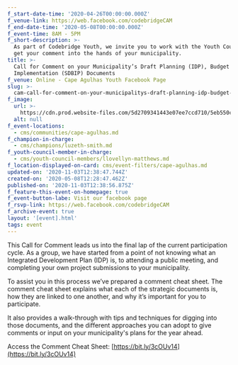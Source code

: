 ```yaml
---
f_start-date-time: '2020-04-26T00:00:00.000Z'
f_venue-link: https://web.facebook.com/codebridgeCAM
f_end-date-time: '2020-05-08T00:00:00.000Z'
f_event-time: 8AM - 5PM
f_short-description: >-
  As part of Codebridge Youth, we invite you to work with the Youth Council to
  get your comment into the hands of your municipality.
title: >-
  Call for Comment on your Municipality’s Draft Planning (IDP), Budget &
  Implementation (SDBIP) Documents
f_venue: Online - Cape Agulhas Youth Facebook Page
slug: >-
  cam-call-for-comment-on-your-municipalitys-draft-planning-idp-budget-implementation-sdbip-documents
f_image:
  url: >-
    https://cdn.prod.website-files.com/5d2709341443e07ee7ccd710/5eb550cdb42b701d9a18a361_CAM.jpg
  alt: null
f_event-locations:
  - cms/communities/cape-agulhas.md
f_champion-in-charge:
  - cms/champions/luzeth-smith.md
f_youth-council-member-in-charge:
  - cms/youth-council-members/llovellyn-matthews.md
f_location-displayed-on-card: cms/event-filters/cape-agulhas.md
updated-on: '2020-11-03T12:38:47.744Z'
created-on: '2020-05-08T12:28:47.462Z'
published-on: '2020-11-03T12:38:56.875Z'
f_feature-this-event-on-homepage: true
f_event-button-labe: Visit our facebook page
f_rsvp-link: https://web.facebook.com/codebridgeCAM
f_archive-event: true
layout: '[event].html'
tags: event
---
```


This Call for Comment leads us into the final lap of the current participation cycle. As a group, we have started from a point of not knowing what an Integrated Development Plan (IDP) is, to attending a public meeting, and completing your own project submissions to your municipality. 

To assist you in this process we’ve prepared a comment cheat sheet. The comment cheat sheet explains what each of the strategic documents is, how they are linked to one another, and why it’s important for you to participate. 

It also provides a walk-through with tips and techniques for digging into those documents, and the different approaches you can adopt to give comments or input on your municipality's plans for the year ahead.

Access the Comment Cheat Sheet: [https://bit.ly/3cOUv14](https://bit.ly/3cOUv14)
